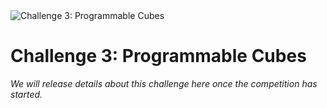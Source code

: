 <image src="../images/cubes.png" align="center" alt="Challenge 3: Programmable Cubes"/>

# Challenge 3: Programmable Cubes

*We will release details about this challenge here once the competition
has started.*
